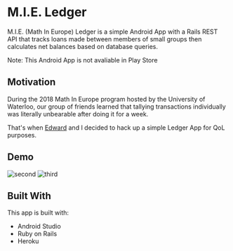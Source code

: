 # M.I.E. Ledger 

M.I.E. (Math In Europe) Ledger is a simple Android App with a Rails REST API that tracks loans made 
between members of small groups then calculates net balances based on database queries.

Note: This Android App is not avaliable in Play Store

## Motivation

During the 2018 Math In Europe program hosted by the University of Waterloo, our group of friends learned that tallying transactions individually was literally unbearable after doing it for a week.

That's when [Edward](https://github.com/eddddddy) and I decided to hack up a simple Ledger App for QoL purposes. 

## Demo 

![second](https://user-images.githubusercontent.com/39246339/44758881-ed0bea00-ab04-11e8-87ae-36f893d069aa.jpg)
![third](https://user-images.githubusercontent.com/39246339/44758925-1af12e80-ab05-11e8-91f4-075736cb4ad9.jpg)

## Built With

This app is built with:

* Android Studio
* Ruby on Rails
* Heroku


